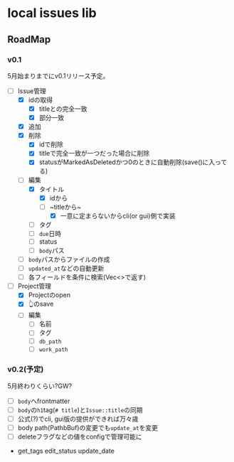 # local issues lib

## RoadMap

### v0.1

5月始まりまでにv0.1リリース予定。

- [ ] Issue管理
  - [x] idの取得
    - [x] titleとの完全一致
    - [x] 部分一致
  - [x] 追加
  - [x] 削除
    - [x] idで削除
    - [x] titleで完全一致が一つだった場合に削除
    - [x] statusがMarkedAsDeletedかつ0のときに自動削除(save()に入ってる)
  - [ ] 編集
    - [x] タイトル
      - [x] idから
      - [ ] ~titleから~
        - [x] 一意に定まらないからcli(or gui)側で実装
    - [ ] タグ
    - [ ] `due`日時
    - [ ] status
    - [ ] `body`パス
  - [ ] `body`パスからファイルの作成
  - [ ] `updated_at`などの自動更新
  - [ ] 各フィールドを条件に検索(Vec<>で返す)
- [ ] Project管理
  - [x] Projectのopen
  - [x] 👆のsave
  - [ ] 編集
    - [ ] 名前
    - [ ] タグ
    - [ ] `db_path`
    - [ ] `work_path`

### v0.2(予定)

5月終わりくらい?GW?

- [ ] `body`へfrontmatter
- [ ] `body`の`h1`tag(`# title`)と`Issue::title`の同期
- [ ] 公式(?)でcli, gui版の提供ができれば万々歳
- [ ] body path(PathbBuf)の変更でも`update_at`を変更
- [ ] deleteフラグなどの値をconfigで管理可能に

- get_tags
edit_status
update_date